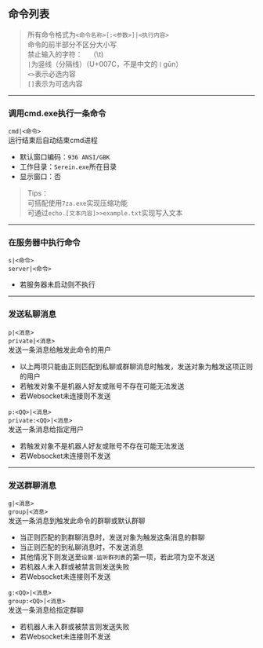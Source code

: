 ## 命令列表
> 所有命令格式为``<命令名称>[:<参数>]|<执行内容>``  
命令的前半部分不区分大小写   
禁止输入的字符：``	``（\t)  
``|``为竖线（分隔线）（U+007C，不是中文的``丨``gǔn）  
``<>``表示必选内容  
``[]``表示为可选内容
---
### 调用cmd.exe执行一条命令  
``cmd|<命令>``  
运行结束后自动结束cmd进程
- 默认窗口编码：``936 ANSI/GBK``  
- 工作目录：``Serein.exe``所在目录  
- 显示窗口：否  

>Tips：  
 可搭配使用``7za.exe``实现压缩功能  
 可通过``echo.[文本内容]>>example.txt``实现写入文本
  
---
### 在服务器中执行命令
``s|<命令>``   
``server|<命令>``   
- 若服务器未启动则不执行 

---
### 发送私聊消息
``p|<消息>``  
``private|<消息>``  
发送一条消息给触发此命令的用户
- 以上两项只能由正则匹配到私聊或群聊消息时触发，发送对象为触发这项正则的用户
- 若触发对象不是机器人好友或账号不存在可能无法发送
- 若Websocket未连接则不发送

``p:<QQ>|<消息>``  
``private:<QQ>|<消息>``  
发送一条消息给指定用户
- 若触发对象不是机器人好友或账号不存在可能无法发送
- 若Websocket未连接则不发送

---
### 发送群聊消息
``g|<消息>``  
``group|<消息>``  
发送一条消息到触发此命令的群聊或默认群聊
- 当正则匹配的到群聊消息时，发送对象为触发这条消息的群聊
- 当正则匹配的到私聊消息时，不发送消息
- 其他情况下则发送至``设置-监听群列表``的第一项，若此项为空不发送
- 若机器人未入群或被禁言则发送失败
- 若Websocket未连接则不发送

``g:<QQ>|<消息>``  
``group:<QQ>|<消息>``  
发送一条消息给指定群聊
- 若机器人未入群或被禁言则发送失败
- 若Websocket未连接则不发送

